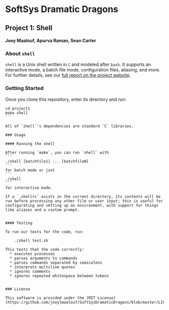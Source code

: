 # SoftSys Dramatic Dragons

## Project 1: Shell

#### Joey Maalouf, Apurva Raman, Sean Carter

### About `shell`

`shell` is a Unix shell written in `C` and modeled after `bash`. It supports an interactive mode, a batch file mode, configuration files, aliasing, and more. For further details, see our [full report on the project website](https://joeylmaalouf.github.io/SoftSysDramaticDragons).


### Getting Started

Once you clone this repository, enter its directory and run:

````
cd project1
make shell
```

All of `shell`'s dependencies are standard `C` libraries.

### Usage

#### Running the shell

After running `make`, you can run `shell` with
```
./shell [batchfile1] ... [batchfileN]
```
for batch mode or just
```
./shell
```
for interactive mode.

If a `.shellrc` exists in the current directory, its contents will be run before processing any other file or user input; this is useful for configurating and setting up an environment, with support for things like aliases and a custom prompt.


#### Testing

To run our tests for the code, run:

    ./shell test.sh

This tests that the code correctly:
  * executes processes
  * parses arguments to commands
  * parses commands separated by semicolons
  * interprets multiline quotes
  * ignores comments
  * ignores repeated whitespace between tokens


### License

This software is provided under the [MIT License](https://github.com/joeylmaalouf/SoftSysDramaticDragons/blob/master/LICENSE.md).
